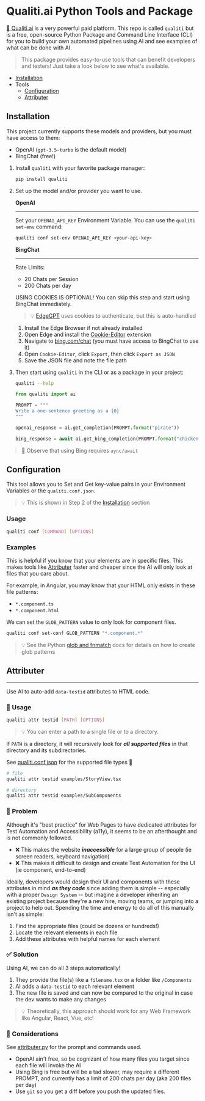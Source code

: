 # Qualiti.ai Python Tools and Package

[🔗 Qualiti.ai](https://qualiti.ai) is a very powerful paid platform. This repo is called `qualiti` but is a free, open-source Python Package and Command Line Interface (CLI) for you to build your own automated pipelines using AI and see examples of what can be done with AI.

> This package provides easy-to-use tools that can benefit developers and testers! Just take a look below to see what's available.

- [Installation](#installation)
- Tools
  - [Configuration](#configuration)
  - [Attributer](#attributer)

## Installation

This project currently supports these models and providers, but you must have access to them:

- OpenAI (`gpt-3.5-turbo` is the default model)
- BingChat (free!)

1. Install `qualiti` with your favorite package manager:

    ```bash
    pip install qualiti
    ```

2. Set up the model and/or provider you want to use.

    **OpenAI**

    ---

    Set your `OPENAI_API_KEY` Environment Variable. You can use the `qualiti set-env` command:

    ```bash
    qualiti conf set-env OPENAI_API_KEY <your-api-key>
    ```

    **BingChat**

    ---

    Rate Limits:
    - 20 Chats per Session
    - 200 Chats per day

    USING COOKIES IS OPTIONAL! You can skip this step and start using BingChat immediately.

    > 💡 [EdgeGPT](https://github.com/acheong08/EdgeGPT) uses cookies to authenticate, but this is auto-handled

    1. Install the Edge Browser if not already installed
    2. Open Edge and install the [Cookie-Editor](https://microsoftedge.microsoft.com/addons/detail/cookieeditor/neaplmfkghagebokkhpjpoebhdledlfi?hl=en-US) extension
    3. Navigate to [bing.com/chat](https://bing.com/chat) (you must have access to BingChat to use it)
    4. Open `Cookie-Editor`, click `Export`, then click `Export as JSON`
    5. Save the JSON file and note the file path

3. Then start using `qualiti` in the CLI or as a package in your project:

    ```bash
    qualiti --help
    ```

    ```python
    from qualiti import ai

    PROMPT = """
    Write a one-sentence greeting as a {0}
    """

    openai_response = ai.get_completion(PROMPT.format("pirate"))

    bing_response = await ai.get_bing_completion(PROMPT.format("chicken"))
    ```

> 🤔 Observe that using Bing requires `aync/await`

## Configuration

This tool allows you to Set and Get key-value pairs in your Environment Variables or the `qualiti.conf.json`.

> 💡 This is shown in Step 2 of the [Installation](#installation) section

### Usage

```bash
qualiti conf [COMMAND] [OPTIONS]
```

### Examples

This is helpful if you know that your elements are in specific files. This makes tools like [Attributer](#attributer) faster and cheaper since the AI will only look at files that you care about.

For example, in Angular, you may know that your HTML only exists in these file patterns:

- `*.component.ts`
- `*.component.html`

We can set the `GLOB_PATTERN` value to only look for component files.

```bash
qualiti conf set-conf GLOB_PATTERN "*.component.*"
```

> 💡 See the Python [glob and fnmatch](https://docs.python.org/3/library/fnmatch.html#module-fnmatch) docs for details on how to create glob patterns

## Attributer

---

Use AI to auto-add `data-testid` attributes to HTML code.

### 🤖 Usage

```bash
qualiti attr testid [PATH] [OPTIONS]
```

> 💡 You can enter a path to a single file or to a directory.

If `PATH` is a directory, it will recursively look for ***all supported files*** in that directory and its subdirectories.

See [qualiti.conf.json](./qualiti/qualiti.conf.json) for the supported file types 👀

```bash
# file
qualiti attr testid examples/StoryView.tsx

# directory
qualiti attr testid examples/SubComponents
```

### 🤕 Problem

Although it's "best practice" for Web Pages to have dedicated attributes for Test Automation and Accessibility (a11y), it seems to be an afterthought and is not commonly followed.

- ❌ This makes the website ***inaccessible*** for a large group of people (ie screen readers, keyboard navigation)
- ❌ This makes it difficult to design and create Test Automation for the UI (ie component, end-to-end)

Ideally, developers would design their UI and components with these attributes in mind ***as they code*** since adding them is simple -- especially with a proper `Design System` -- but imagine a developer inheriting an existing project because they're a new hire, moving teams, or jumping into a project to help out. Spending the time and energy to do all of this manually isn't as simple:

1. Find the appropriate files (could be dozens or hundreds!)
2. Locate the relevant elements in each file
3. Add these attributes with helpful names for each element

### ✅ Solution

Using AI, we can do all 3 steps automatically!

1. They provide the file(s) like a `filename.tsx` or a folder like `/Components`
2. AI adds a `data-testid` to each relevant element
3. The new file is saved and can now be compared to the original in case the dev wants to make any changes

> 💡 Theoretically, this approach should work for any Web Framework like Angular, React, Vue, etc!

### 💭 Considerations

See [attributer.py](/qualiti/attributer.py) for the prompt and commands used.

- OpenAI ain't free, so be cognizant of how many files you target since each file will invoke the AI
- Using Bing is free but will be a tad slower, may require a different PROMPT, and currently has a limit of 200 chats per day (aka 200 files per day)
- Use `git` so you get a diff before you push the updated files.
